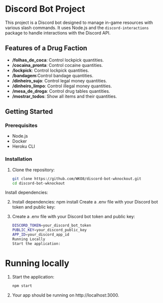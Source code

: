 # Discord Bot Project

This project is a Discord bot designed to manage in-game resources with various slash commands. It uses Node.js and the `discord-interactions` package to handle interactions with the Discord API.

## Features of a Drug Faction

- **/folhas_de_coca**: Control lockpick quantities.
- **/cocaina_pronta**: Control cocaine quantities.
- **/lockpick**: Control lockpick quantities.
- **/bandagem**:Control bandage quantities.
- **/dinheiro_sujo**: Control legal money quantities.
- **/dinheiro_limpo**: Control illegal money quantities.
- **/mesa_de_droga**: Control drug tables quantities.
- **/mostrar_todos**: Show all items and their quantities.

## Getting Started

### Prerequisites

- Node.js
- Docker
- Heroku CLI

### Installation

1. Clone the repository:

   ```bash
   git clone https://github.com/WKO8/discord-bot-wknockout.git
   cd discord-bot-wknockout
Install dependencies:

2. Install dependencies:
npm install
Create a .env file with your Discord bot token and public key:

3. Create a .env file with your Discord bot token and public key:
      ```bash
      DISCORD_TOKEN=your_discord_bot_token
      PUBLIC_KEY=your_discord_public_key
      APP_ID=your_discord_app_id
      Running Locally
      Start the application:
      ```

# Running locally
1. Start the application:
    ```bash
    npm start
    ```

2. Your app should be running on http://localhost:3000.